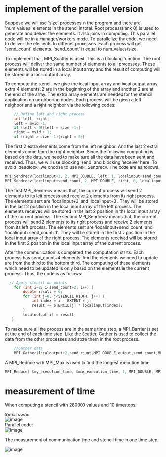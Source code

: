 # implement of the parallel version
Suppose we will use 'size' processes in the program and there are 'num_values' elements in the stenci in total.
Root process(rank 0) is used to generate and deliver the elements. It also joins in computing. This parallel code will be in a manager/workers mode.
To parallelize the code, we need to deliver the elements to diffenet processes. Each process will get 'send_count' elements.
'send_count' is equal to num_values/size. 

To implement that, MPI_Scatter is used. This is a blocking function. The root process will deliver the same number of elements to all processes.
These elements will be stored in a local input array and the result of computing will be stored in a local output array.

To compute the stencil, we give the local input array and local output array extra 4 elements. 
2 are in the beginning of the array and another 2 are at the end of the array. The extra array elements are needed for the stencil application on neighboring nodes.
Each process will be given a left neighbor and a right neighbor via the following codes:
```C
    // Define left and right process
    int left, right;
    left = myid -1;
    if (left < 0){left = size -1;}
    right = myid + 1;
    if (right > size -1){right = 0;}
```
The first 2 extra elements come from the left neighbor. And the last 2 extra elements come from the right neighbor. 
Since the following computing is based on the data, we need to make sure all the data have been sent and received. Thus, we will use blocking 'send' and blocking 'receive' here.
To avoid 'deadlock', we choose to use MPI_Sendrecv. The code are as follows.
```C
MPI_Sendrecv(localinput+2, 2, MPI_DOUBLE, left, 1, localinput+send_count+2, 2, MPI_DOUBLE, right, 1, MPI_COMM_WORLD, &status);
MPI_Sendrecv(localinput+send_count, 2, MPI_DOUBLE, right, 0, localinput, 2, MPI_DOUBLE, left, 0, MPI_COMM_WORLD, &status);
```
The first MPI_Sendrecv means that, the current process will send 2 elements to its left process and receive 2 elements from its right process.
The elements sent are 'localinput+2' and 'localinput+3'. They will be stored in the last 2 position in the local input array of the left process.
The elements received will be stored in the last 2 position in the local input array of the current process.
The second MPI_Sendrecv means that, the current process will send 2 elements to its right process and receive 2 elements from its left process.
The elements sent are 'localinput+send_count' and 'localinput+send_count+1'. They will be stored in the first 2 position in the local input array of the right process.
The elements received will be stored in the first 2 position in the local input array of the current process.

After the communication is completed, the computation starts. Each process has send_count+4 elements. And the elements we need to update are from the third to the bottom third.
The computing of these elements which need to be updated is only based on the elements in the current process. Thus, the code is as follows:
```C
  // Apply stencil on points
	for (int i=2; i<send_count+2; i++) {
		double result = 0;
		for (int j=0; j<STENCIL_WIDTH; j++) {
			int index = i - EXTENT + j;
			result += STENCIL[j] * localinput[index];
		}
		localoutput[i] = result;
   }
```
To make sure all the process are in the same time step, a MPI_Barrier is set at the end of each time step.
Like the Scatter, Gather is used to collect the data from the other processes and store them in the root process.
```C
    //Gather data
    MPI_Gather(localoutput+2,send_count,MPI_DOUBLE,output,send_count,MPI_DOUBLE,0,MPI_COMM_WORLD);
```
A MPI_Reduce with MPI_Max is used to find the longest execution time.
```C
MPI_Reduce( &my_execution_time, &max_execution_time, 1, MPI_DOUBLE, MPI_MAX, 0, MPI_COMM_WORLD);
```

# measurement of time
When computing a stencil with 280000 values and 10 timesteps:

Serial code:  
![image](https://user-images.githubusercontent.com/65893273/115259878-db1f5f80-a164-11eb-86c0-26ca48a0df6b.png)  
Parallel code:  
![image](https://user-images.githubusercontent.com/65893273/115260104-0609b380-a165-11eb-940d-51b39219a5fb.png)  

The measurement of communication time and stencil time in one time step:

![image](https://user-images.githubusercontent.com/65893273/115260491-60a30f80-a165-11eb-8ca1-8f3cf4be3b90.png)  



